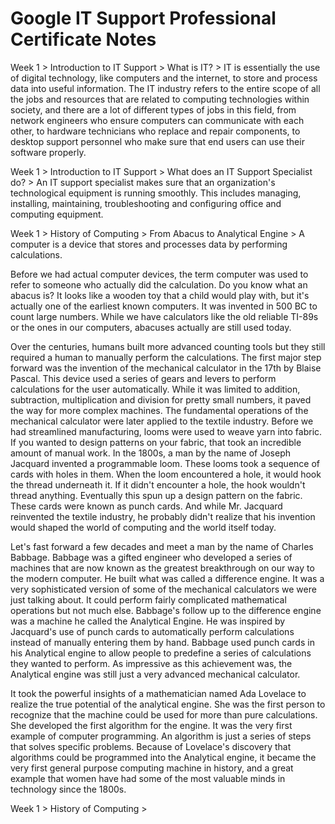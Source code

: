 # Google IT Support Professional Certificate Notes
   

Week 1 > Introduction to IT Support > What is IT? >
  IT is essentially the use of digital technology, like computers and the internet, to store and process data into useful information. 
  The IT industry refers to the entire scope of all the jobs and resources that are related to computing technologies within society, 
  and there are a lot of different types of jobs in this field, from network engineers who ensure computers can communicate with each 
  other, to hardware technicians who replace and repair components, to desktop support personnel who make sure that end users can use 
  their software properly.
  
  
Week 1 > Introduction to IT Support > What does an IT Support Specialist do? >
  An IT support specialist makes sure that an organization's technological equipment is running smoothly. This includes managing, 
  installing, maintaining, troubleshooting and configuring office and computing equipment. 
  

Week 1 > History of Computing > From Abacus to Analytical Engine >
  A computer is a device that stores and processes data by performing calculations. 
  
  Before we had actual computer devices, the term computer was used to refer to someone who actually did the calculation. 
  Do you know what an abacus is? It looks like a wooden toy that a child would play with, but it's actually one of the earliest known 
  computers. It was invented in 500 BC to count large numbers. While we have calculators like the old reliable TI-89s or the ones in our
  computers, abacuses actually are still used today. 
  
  Over the centuries, humans built more advanced counting tools but they still required a human to manually perform the calculations. 
  The first major step forward was the invention of the mechanical calculator in the 17th by Blaise Pascal. This device used a series of
  gears and levers to perform calculations for the user automatically. While it was limited to addition, subtraction, multiplication and
  division for pretty small numbers, it paved the way for more complex machines. The fundamental operations of the mechanical calculator
  were later applied to the textile industry. 
  Before we had streamlined manufacturing, looms were used to weave yarn into fabric. If you wanted to design patterns on your fabric,
  that took an incredible amount of manual work. In the 1800s, a man by the name of Joseph Jacquard invented a programmable loom. These 
  looms took a sequence of cards with holes in them. When the loom encountered a hole, it would hook the thread underneath it. If it 
  didn't encounter a hole, the hook wouldn't thread anything. Eventually this spun up a design pattern on the fabric. These cards were 
  known as punch cards. And while Mr. Jacquard reinvented the textile industry, he probably didn't realize that his invention would 
  shaped the world of computing and the world itself today.
  
  Let's fast forward a few decades and meet a man by the name of Charles Babbage. Babbage was a gifted engineer who developed a series 
  of machines that are now known as the greatest breakthrough on our way to the modern computer. He built what was called a difference 
  engine. It was a very sophisticated version of some of the mechanical calculators we were just talking about. It could perform fairly
  complicated mathematical operations but not much else. Babbage's follow up to the difference engine was a machine he called the 
  Analytical Engine. He was inspired by Jacquard's use of punch cards to automatically perform calculations instead of manually 
  entering them by hand. Babbage used punch cards in his Analytical engine to allow people to predefine a series of calculations they 
  wanted to perform. As impressive as this achievement was, the Analytical engine was still just a very advanced mechanical calculator.
  
  It took the powerful insights of a mathematician named Ada Lovelace to realize the true potential of the analytical engine. She was
  the first person to recognize that the machine could be used for more than pure calculations. She developed the first algorithm for 
  the engine. It was the very first example of computer programming. An algorithm is just a series of steps that solves specific 
  problems. Because of Lovelace's discovery that algorithms could be programmed into the Analytical engine, it became the very first 
  general purpose computing machine in history, and a great example that women have had some of the most valuable minds in technology 
  since the 1800s. 


Week 1 > History of Computing >
